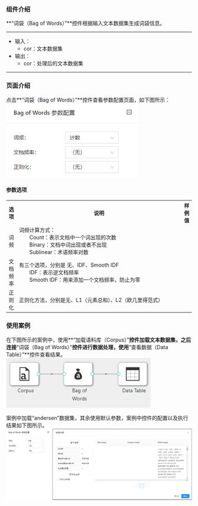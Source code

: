### 组件介绍
**“词袋（Bag of Words）”**控件根据输入文本数据集生成词袋信息。
<hr/>

- 输入：
  - cor：文本数据集
- 输出：
  - cor：处理后的文本数据集

<hr/>


### 页面介绍
点击**“词袋（Bag of Words）”**控件查看参数配置页面，如下图所示：  
![param](/img/aistudio/text-mining/bag-of-words/param.png)

#### 参数选项
<table>
  <tr>
    <th>选项</th>
    <th width="650">说明</th>
    <th>样例值</th>
  </tr>
  <tr>
      <td>词频</td> 
      <td>
      词频计算方式：<br/>
      &emsp;&emsp;Count：表示文档中一个词出现的次数<br/>
      &emsp;&emsp;Binary：文档中词出现或者不出现<br/>
      &emsp;&emsp;Sublinear：术语频率对数
      </td> 
      <td></td>
  </tr>
  <tr>
      <td>文档频率</td> 
      <td>
      有三个选项，分别是 无、IDF、Smooth IDF<br/>
      &emsp;&emsp;IDF：表示逆文档频率<br/>
      &emsp;&emsp;Smooth IDF：用来添加一个文档频率，防止为零
      </td> 
      <td></td>
  </tr>
  <tr>
      <td>正则化</td> 
      <td>
      正则化方法，分别是无、L1（元素总和）、L2（欧几里得范式）
      </td> 
      <td></td>
  </tr>
</table>

### 使用案例
在下图所示的案例中，使用**“加载语料库（Corpus）”**控件加载文本数据集，之后连接**“词袋（Bag of Words）”**控件进行数据处理，使用**“查看数据（Data Table）”**控件查看结果。  
![workflow](/img/aistudio/text-mining/bag-of-words/workflow.png)

案例中加载“andersen”数据集，其余使用默认参数，案例中控件的配置以及执行结果如下图所示。  
[![](/img/aistudio/text-mining/bag-of-words/workflow-result.png)](/img/aistudio/text-mining/bag-of-words/workflow-result.png)